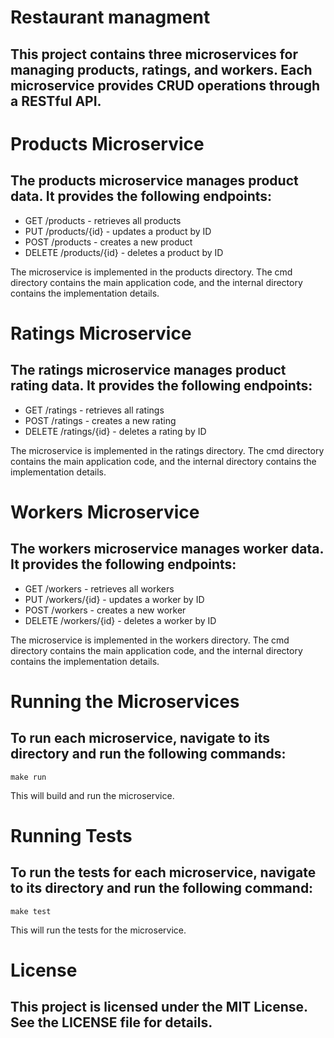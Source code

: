 # Restaurant managment

## This project contains three microservices for managing products, ratings, and workers. Each microservice provides CRUD operations through a RESTful API.

# Products Microservice

## The products microservice manages product data. It provides the following endpoints:

- GET /products - retrieves all products
- PUT /products/{id} - updates a product by ID
- POST /products - creates a new product
- DELETE /products/{id} - deletes a product by ID

The microservice is implemented in the products directory. The cmd directory contains the main application code, and the internal directory contains the implementation details.

# Ratings Microservice

## The ratings microservice manages product rating data. It provides the following endpoints:

- GET /ratings - retrieves all ratings
- POST /ratings - creates a new rating
- DELETE /ratings/{id} - deletes a rating by ID

The microservice is implemented in the ratings directory. The cmd directory contains the main application code, and the internal directory contains the implementation details.

# Workers Microservice

## The workers microservice manages worker data. It provides the following endpoints:

- GET /workers - retrieves all workers
- PUT /workers/{id} - updates a worker by ID
- POST /workers - creates a new worker
- DELETE /workers/{id} - deletes a worker by ID

The microservice is implemented in the workers directory. The cmd directory contains the main application code, and the internal directory contains the implementation details.

# Running the Microservices
## To run each microservice, navigate to its directory and run the following commands:

```Make
make run
```
This will build and run the microservice.

# Running Tests

## To run the tests for each microservice, navigate to its directory and run the following command:

```Make
make test
```
This will run the tests for the microservice.

# License

## This project is licensed under the MIT License. See the LICENSE file for details.
